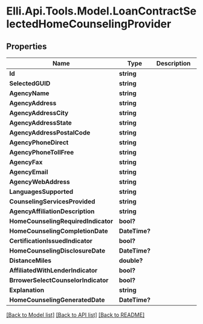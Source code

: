 # Elli.Api.Tools.Model.LoanContractSelectedHomeCounselingProvider
## Properties

Name | Type | Description | Notes
------------ | ------------- | ------------- | -------------
**Id** | **string** |  | [optional] 
**SelectedGUID** | **string** |  | [optional] 
**AgencyName** | **string** |  | [optional] 
**AgencyAddress** | **string** |  | [optional] 
**AgencyAddressCity** | **string** |  | [optional] 
**AgencyAddressState** | **string** |  | [optional] 
**AgencyAddressPostalCode** | **string** |  | [optional] 
**AgencyPhoneDirect** | **string** |  | [optional] 
**AgencyPhoneTollFree** | **string** |  | [optional] 
**AgencyFax** | **string** |  | [optional] 
**AgencyEmail** | **string** |  | [optional] 
**AgencyWebAddress** | **string** |  | [optional] 
**LanguagesSupported** | **string** |  | [optional] 
**CounselingServicesProvided** | **string** |  | [optional] 
**AgencyAffiliationDescription** | **string** |  | [optional] 
**HomeCounselingRequiredIndicator** | **bool?** |  | [optional] 
**HomeCounselingCompletionDate** | **DateTime?** |  | [optional] 
**CertificationIssuedIndicator** | **bool?** |  | [optional] 
**HomeCounselingDisclosureDate** | **DateTime?** |  | [optional] 
**DistanceMiles** | **double?** |  | [optional] 
**AffiliatedWithLenderIndicator** | **bool?** |  | [optional] 
**BrrowerSelectCounselorIndicator** | **bool?** |  | [optional] 
**Explanation** | **string** |  | [optional] 
**HomeCounselingGeneratedDate** | **DateTime?** |  | [optional] 

[[Back to Model list]](../README.md#documentation-for-models) [[Back to API list]](../README.md#documentation-for-api-endpoints) [[Back to README]](../README.md)

